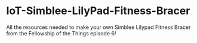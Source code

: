 # IoT-Simblee-LilyPad-Fitness-Bracer
All the resources needed to make your own Simblee Lilypad Fitness Bracer from the Fellowship of the Things episode 6!
